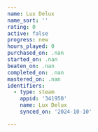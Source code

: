 ```yaml
---
name: Lux Delux
name_sort: ''
rating: 0
active: false
progress: new
hours_played: 0
purchased_on: .nan
started_on: .nan
beaten_on: .nan
completed_on: .nan
mastered_on: .nan
identifiers:
  - type: steam
    appid: '341950'
    name: Lux Delux
    synced_on: '2024-10-10'

---
```

